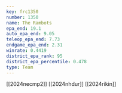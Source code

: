 ```yaml
---
key: frc1350
number: 1350
name: The Rambots
epa_end: 19.1
auto_epa_end: 9.05
teleop_epa_end: 7.73
endgame_epa_end: 2.31
winrate: 0.4419
district_epa_rank: 95
district_epa_percentile: 0.478
type: Team
---
```

[[2024necmp2]]
[[2024nhdur]]
[[2024rikin]]
